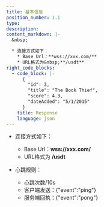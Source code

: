 ```yaml
---
title: 基本信息
position_number: 1.1
type:
description:
content_markdown: |-
  &nbsp;

  * 连接方式如下：
    * Base Url：**wss://xxx.com/**
    * URL格式为&nbsp;**/usdt**
right_code_blocks:
  - code_block: |-
      {
        "id": 3,
        "title": "The Book Thief",
        "score": 4.3,
        "dateAdded": "5/1/2015"
      }
    title: Response
    language: json
---
```


* 连接方式如下：
  * Base Url：**wss://xxx.com/**
  * URL格式为&nbsp;**/usdt**

* 心跳规则：
  * 心跳次数/10s
  * 客户端发送：\{"event":"ping"\}
  * 服务端回执：\{"event":"pong"\}

